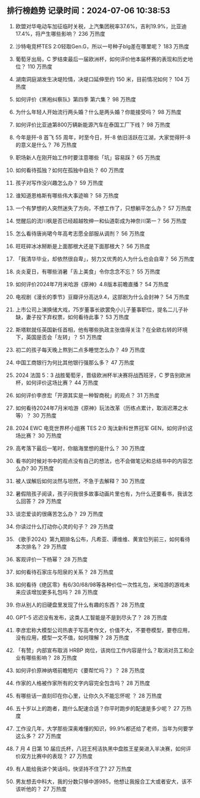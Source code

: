 
## 排行榜趋势 记录时间：2024-07-06 10:38:53
  
  1. 欧盟对华电动车加征临时关税，上汽集团税率37.6%，吉利19.9%，比亚迪17.4%，将产生哪些影响？ 236 万热度
    
  2. 沙特电竞杯TES 2:0轻取Gen.G，所以一号种子blg差在哪里呢？ 183 万热度
    
  3. 葡萄牙出局，C 罗结束最后一届欧洲杯，如何评价他本届杯赛的表现和历史地位？ 110 万热度
    
  4. 湖南洞庭湖发生决堤险情，决堤口延伸至约 150 米，目前情况如何？ 104 万热度
    
  5. 如何评价《黑袍纠察队》第四季 第六集？ 98 万热度
    
  6. 为什么年轻人开始流行两头婚？什么是两头婚？你能接受吗？ 98 万热度
    
  7. 如何评价比亚迪第800万辆新能源汽车在泰国工厂下线？ 98 万热度
    
  8. 今年是歼-8 首飞 55 周年，时至今日，歼-8 依旧活跃在江湖，大家觉得歼-8 的意义是什么？ 76 万热度
    
  9. 职场新人在刚开始工作时要注意哪些「坑」容易踩？ 65 万热度
    
  10. 如何看待孤独？如何在孤独中自处？ 60 万热度
    
  11. 孩子对写作没兴趣怎么办？ 59 万热度
    
  12. 谁知道恩格斯有哪些伟大事迹嘛？ 58 万热度
    
  13. 一个有梦想的人突然迷失了方向，不想工作了，只想躺平怎么办？ 57 万热度
    
  14. 觉醒后的流川枫是否已经超越牧绅一和仙道彰成为神奈川第一？ 56 万热度
    
  15. 怎么看待唐尚珺今年高考志愿全部服从调剂？ 56 万热度
    
  16. 旺旺碎冰冰掰断是上面那根大还是下面那根大？ 56 万热度
    
  17. 「我清华毕业，却依然很自卑」，努力又优秀的人为什么也会自卑？ 56 万热度
    
  18. 炎炎夏日，有哪些消暑「舌上美食」令你念念不忘？ 55 万热度
    
  19. 如何评价2024年7月米哈游《原神》4.8版本前瞻直播？ 54 万热度
    
  20. 电视剧《漫长的季节》豆瓣评分高达9.4，这部剧为什么会封神？ 54 万热度
    
  21. 上市公司上演换储大戏，75岁董事长欲罢免小儿子董事职位，提名二儿子补缺，妻子投下弃权票，如何看待此事？ 53 万热度
    
  22. 斯塔默就任英国新任首相，他有哪些执政主张值得关注？在全欧右转的环境下，英国是否会「左转」？ 51 万热度
    
  23. 初二的孩子每天晚上熬到二点多睡觉怎么办？ 49 万热度
    
  24. 中国工商银行为何比其他银行强那么多？ 47 万热度
    
  25. 2024 法国 5：3 战胜葡萄牙，晋级欧洲杯半决赛将战西班牙，C 罗告别欧洲杯，如何评价这场比赛？ 44 万热度
    
  26. 如何评价李彦宏「开源其实是一种智商税」的观点？ 31 万热度
    
  27. 如何看待2024年7月米哈游《原神》玩法改革（历练点累计，取消迟滞之水等）？ 30 万热度
    
  28. 2024 EWC 电竞世界杯小组赛 TES 2:0 淘汰新科世界冠军 GEN，如何评价这场比赛？ 30 万热度
    
  29. 高考落下最后一笔时，你脑海里想的是什么？ 30 万热度
    
  30. 看书的时候对书中的观点没有自己的想法，也不会做笔记和总结书中的内容怎么办? 30 万热度
    
  31. 被人误解后如何淡然与坦然，不急于去解释？ 30 万热度
    
  32. 暑假陪孩子阅读，孩子问我很多故事动画片里也有，为什么还要看书，我该怎么回答？ 29 万热度
    
  33. 谈恋爱谈的很痛苦怎么办？ 29 万热度
    
  34. 你读过什么打动你心灵的句子？ 29 万热度
    
  35. 《歌手2024》第九期排名公布，凡希亚、谭维维、黄宣位列前三，如何看待本次排名？ 29 万热度
    
  36. 客观评价一下杨幂？ 28 万热度
    
  37. 如何看待石家庄与阳泉的关系？ 28 万热度
    
  38. 如何看待《绝区零》有6/30/68/98等各种价位一次性礼包，米哈游的游戏未来应该增加更多礼包吗？ 28 万热度
    
  39. 你从别人的旧硬盘里发现了什么有趣的东西？ 28 万热度
    
  40. GPT-5 迟迟没有发布，这类人工智能是不是到尽头了？ 28 万热度
    
  41. 李彦宏称大模型公司热衷于写高考作文，价值不大，不要卷模型，要卷应用，没有应用，模型一文不值，如何理解？ 28 万热度
    
  42. 「有赞」内部宣布取消 HRBP 岗位，该岗位工作内容是什么？取消对员工和企业有哪些影响？ 28 万热度
    
  43. 如何评价原神纳塔前瞻短片《要帮忙吗？》？ 28 万热度
    
  44. 作家的人格被作家所有的文字内容完全包含吗？ 28 万热度
    
  45. 有哪些话一直刻印在你心里，让你久久不能忘怀呢 ？ 28 万热度
    
  46. 五十岁以上的跑者，跑什么配速合适？你平时跑步的配速是多少呢？ 27 万热度
    
  47. 工作没几年，大学那些深奥难懂的知识，99.9%都还给了老师，当年为何要学这么多？ 27 万热度
    
  48. 7 月 4 日第 10 届应氏杯，八冠王柯洁执黑中盘胜王星昊进入半决赛，如何评价双方比赛中的表现？ 27 万热度
    
  49. 有人能给我讲个笑话吗，快坚持不住了? 27 万热度
    
  50. 男友想去中科大，我的分数只够中游985，他想让我报合工大或者安大，该不该听他的？ 27 万热度
    